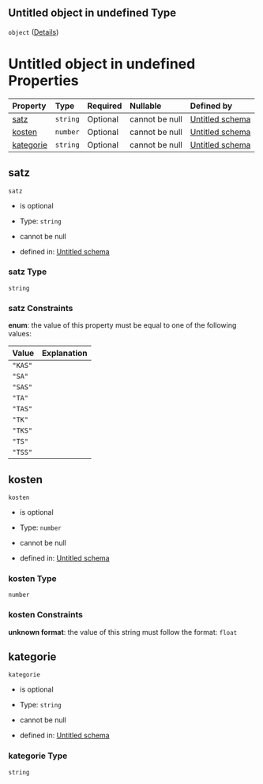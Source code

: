 ## Untitled object in undefined Type

`object` ([Details](konzessionsabgabe.md))

# Untitled object in undefined Properties

| Property                | Type     | Required | Nullable       | Defined by                                                                                                                                                                                |
| :---------------------- | :------- | :------- | :------------- | :---------------------------------------------------------------------------------------------------------------------------------------------------------------------------------------- |
| [satz](#satz)           | `string` | Optional | cannot be null | [Untitled schema](abgabeart.md "https://raw.githubusercontent.com/conuti-gmbh/bo4e/main/schemas/v1/enum/AbgabeArt.schema.json#/properties/satz")                                          |
| [kosten](#kosten)       | `number` | Optional | cannot be null | [Untitled schema](konzessionsabgabe-properties-kosten.md "https://raw.githubusercontent.com/conuti-gmbh/bo4e/main/schemas/v1/com/Konzessionsabgabe.schema.json#/properties/kosten")       |
| [kategorie](#kategorie) | `string` | Optional | cannot be null | [Untitled schema](konzessionsabgabe-properties-kategorie.md "https://raw.githubusercontent.com/conuti-gmbh/bo4e/main/schemas/v1/com/Konzessionsabgabe.schema.json#/properties/kategorie") |

## satz



`satz`

*   is optional

*   Type: `string`

*   cannot be null

*   defined in: [Untitled schema](abgabeart.md "https://raw.githubusercontent.com/conuti-gmbh/bo4e/main/schemas/v1/enum/AbgabeArt.schema.json#/properties/satz")

### satz Type

`string`

### satz Constraints

**enum**: the value of this property must be equal to one of the following values:

| Value   | Explanation |
| :------ | :---------- |
| `"KAS"` |             |
| `"SA"`  |             |
| `"SAS"` |             |
| `"TA"`  |             |
| `"TAS"` |             |
| `"TK"`  |             |
| `"TKS"` |             |
| `"TS"`  |             |
| `"TSS"` |             |

## kosten



`kosten`

*   is optional

*   Type: `number`

*   cannot be null

*   defined in: [Untitled schema](konzessionsabgabe-properties-kosten.md "https://raw.githubusercontent.com/conuti-gmbh/bo4e/main/schemas/v1/com/Konzessionsabgabe.schema.json#/properties/kosten")

### kosten Type

`number`

### kosten Constraints

**unknown format**: the value of this string must follow the format: `float`

## kategorie



`kategorie`

*   is optional

*   Type: `string`

*   cannot be null

*   defined in: [Untitled schema](konzessionsabgabe-properties-kategorie.md "https://raw.githubusercontent.com/conuti-gmbh/bo4e/main/schemas/v1/com/Konzessionsabgabe.schema.json#/properties/kategorie")

### kategorie Type

`string`
